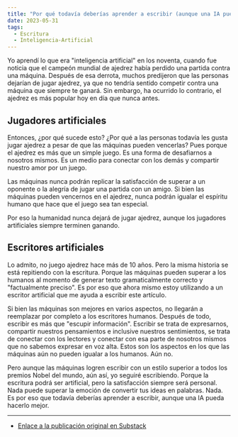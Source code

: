 ```yaml
---
title: "Por qué todavía deberías aprender a escribir (aunque una IA pueda hacerlo mejor)"
date: 2023-05-31
tags:
  - Escritura
  - Inteligencia-Artificial
---
```

Yo aprendí lo que era "inteligencia artificial" en los noventa, cuando fue noticia que el campeón mundial de ajedrez había perdido una partida contra una máquina. Después de esa derrota, muchos predijeron que las personas dejarían de jugar ajedrez, ya que no tendría sentido competir contra una máquina que siempre te ganará. Sin embargo, ha ocurrido lo contrario, el ajedrez es más popular hoy en día que nunca antes.

## Jugadores artificiales

Entonces, ¿por qué sucede esto? ¿Por qué a las personas todavía les gusta jugar ajedrez a pesar de que las máquinas pueden vencerlas? Pues porque el ajedrez es más que un simple juego. Es una forma de desafiarnos a nosotros mismos. Es un medio para conectar con los demás y compartir nuestro amor por un juego.

Las máquinas nunca podrán replicar la satisfacción de superar a un oponente o la alegría de jugar una partida con un amigo. Si bien las máquinas pueden vencernos en el ajedrez, nunca podrán igualar el espíritu humano que hace que el juego sea tan especial.

Por eso la humanidad nunca dejará de jugar ajedrez, aunque los jugadores artificiales siempre terminen ganando.

## Escritores artificiales

Lo admito, no juego ajedrez hace más de 10 años. Pero la misma historia se está repitiendo con la escritura. Porque las máquinas pueden superar a los humanos al momento de generar texto gramaticalmente correcto y "factualmente preciso". Es por eso que ahora mismo estoy utilizando a un escritor artificial que me ayuda a escribir este artículo.

Si bien las máquinas son mejores en varios aspectos, no llegarán a reemplazar por completo a los escritores humanos. Después de todo, escribir es más que "escupir información". Escribir se trata de expresarnos, compartir nuestros pensamientos e inclusive nuestros sentimientos, se trata de conectar con los lectores y conectar con esa parte de nosotros mismos que no sabemos expresar en voz alta. Estos son los aspectos en los que las máquinas aún no pueden igualar a los humanos. Aún no.

Pero aunque las máquinas logren escribir con un estilo superior a todos los premios Nobel del mundo, aún así, yo seguiré escribiendo. Porque la escritura podrá ser artificial, pero la satisfacción siempre será personal. Nada puede superar la emoción de convertir tus ideas en palabras. Nada. Es por eso que todavía deberías aprender a escribir, aunque una IA pueda hacerlo mejor.

---

- [Enlace a la publicación original en Substack](https://miguel1man.substack.com/p/why-cant-we-help-but-fall-in-love)
